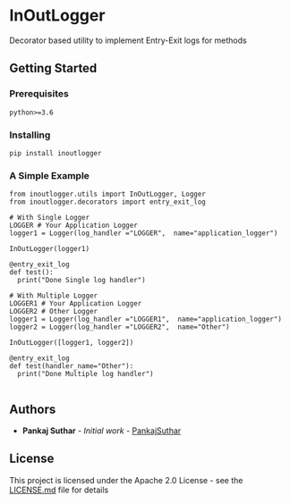 # InOutLogger

Decorator based utility to implement Entry-Exit logs for methods

## Getting Started

### Prerequisites

```
python>=3.6
```

### Installing

```
pip install inoutlogger
```

### A Simple Example

```
from inoutlogger.utils import InOutLogger, Logger
from inoutlogger.decorators import entry_exit_log

# With Single Logger
LOGGER # Your Application Logger
logger1 = Logger(log_handler ="LOGGER",  name="application_logger")

InOutLogger(logger1)

@entry_exit_log
def test():
  print("Done Single log handler")
  
# With Multiple Logger
LOGGER1 # Your Application Logger
LOGGER2 # Other Logger
logger1 = Logger(log_handler ="LOGGER1",  name="application_logger")
logger2 = Logger(log_handler ="LOGGER2",  name="Other")

InOutLogger([logger1, logger2])

@entry_exit_log
def test(handler_name="Other"):
  print("Done Multiple log handler")
  
```



## Authors

* **Pankaj Suthar** - *Initial work* - [PankajSuthar](https://github.com/PanksSuthar)

## License

This project is licensed under the Apache 2.0 License - see the [LICENSE.md](LICENSE.md) file for details
